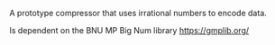 A prototype compressor that uses irrational numbers to encode data.

Is dependent on the BNU MP Big Num library https://gmplib.org/
